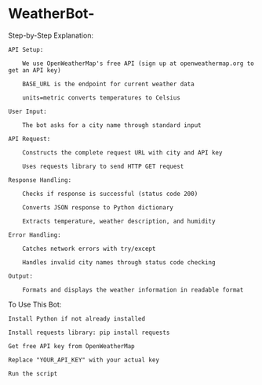 # WeatherBot-
Step-by-Step Explanation:

    API Setup:

        We use OpenWeatherMap's free API (sign up at openweathermap.org to get an API key)

        BASE_URL is the endpoint for current weather data

        units=metric converts temperatures to Celsius

    User Input:

        The bot asks for a city name through standard input

    API Request:

        Constructs the complete request URL with city and API key

        Uses requests library to send HTTP GET request

    Response Handling:

        Checks if response is successful (status code 200)

        Converts JSON response to Python dictionary

        Extracts temperature, weather description, and humidity

    Error Handling:

        Catches network errors with try/except

        Handles invalid city names through status code checking

    Output:

        Formats and displays the weather information in readable format

To Use This Bot:

    Install Python if not already installed

    Install requests library: pip install requests

    Get free API key from OpenWeatherMap

    Replace "YOUR_API_KEY" with your actual key

    Run the script
